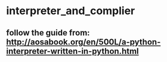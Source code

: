 # interpreter_and_complier
## follow the guide from: http://aosabook.org/en/500L/a-python-interpreter-written-in-python.html
